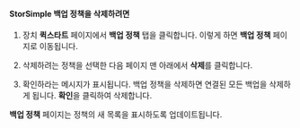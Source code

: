 
#### StorSimple 백업 정책을 삭제하려면

1. 장치 **퀵스타트** 페이지에서 **백업 정책** 탭을 클릭합니다. 이렇게 하면 **백업 정책** 페이지로 이동됩니다.

2. 삭제하려는 정책을 선택한 다음 페이지 맨 아래에서 **삭제**를 클릭합니다.

3. 확인하라는 메시지가 표시됩니다. 백업 정책을 삭제하면 연결된 모든 백업을 삭제하게 됩니다. **확인**을 클릭하여 삭제합니다.

**백업 정책** 페이지는 정책의 새 목록을 표시하도록 업데이트됩니다.
 

<!---HONumber=July15_HO4-->